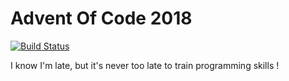 # Advent Of Code 2018

[![Build Status](https://travis-ci.com/MattMattV/advent-of-code-2018.svg?branch=master)](https://travis-ci.com/MattMattV/advent-of-code-2018)

I know I'm late, but it's never too late to train programming skills !